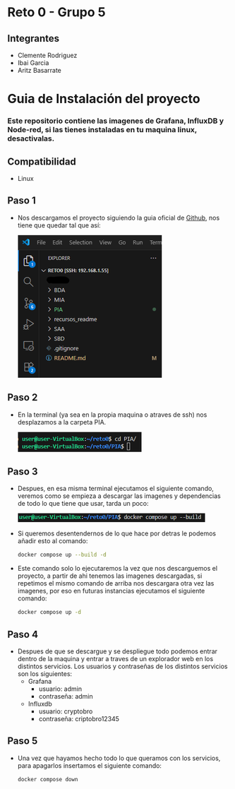 # Reto 0 - Grupo 5
## Integrantes
- Clemente Rodriguez
- Ibai Garcia
- Aritz Basarrate

# Guia de Instalación del proyecto
### Este repositorio contiene las imagenes de Grafana, InfluxDB y Node-red, si las tienes instaladas en tu maquina linux, desactivalas.
## Compatibilidad
 - Linux

## Paso 1
 - Nos descargamos el proyecto siguiendo la guia oficial de [Github](https://url-del-enlace.com), nos tiene que quedar tal que así:

    ![Arbol proyecto](recursos_readme/tree.png)

## Paso 2
 - En la terminal (ya sea en la propia maquina o atraves de ssh) nos desplazamos a la carpeta PIA.

    ![terminal_1](recursos_readme/terminal_1.png)

## Paso 3
 - Despues, en esa misma terminal ejecutamos el siguiente comando, veremos como se empieza a descargar las imagenes y dependencias de todo lo que tiene que usar, tarda un poco:

    ![terminal_2](recursos_readme/terminal_2.png)

 - Si queremos desentendernos de lo que hace por detras le podemos añadir esto al comando:
    ```bash
    docker compose up --build -d
    ```
 - Este comando solo lo ejecutaremos la vez que nos descarguemos el proyecto, a partir de ahi tenemos las imagenes descargadas, si repetimos el mismo comando de arriba nos descargara otra vez las imagenes, por eso en futuras instancias ejecutamos el siguiente comando:
    ```bash
    docker compose up -d
    ```
## Paso 4
 - Despues de que se descargue y se despliegue todo podemos entrar dentro de la maquina y entrar a traves de un explorador web en los distintos servicios. Los usuarios y contraseñas de los distintos servicios son los siguientes:
     - Grafana
        - usuario: admin
        - contraseña: admin
     - Influxdb
        - usuario: cryptobro
        - contraseña: criptobro12345

## Paso 5
 - Una vez que hayamos hecho todo lo que queramos con los servicios, para apagarlos insertamos el siguiente comando:
    ```bash
    docker compose down
    ```